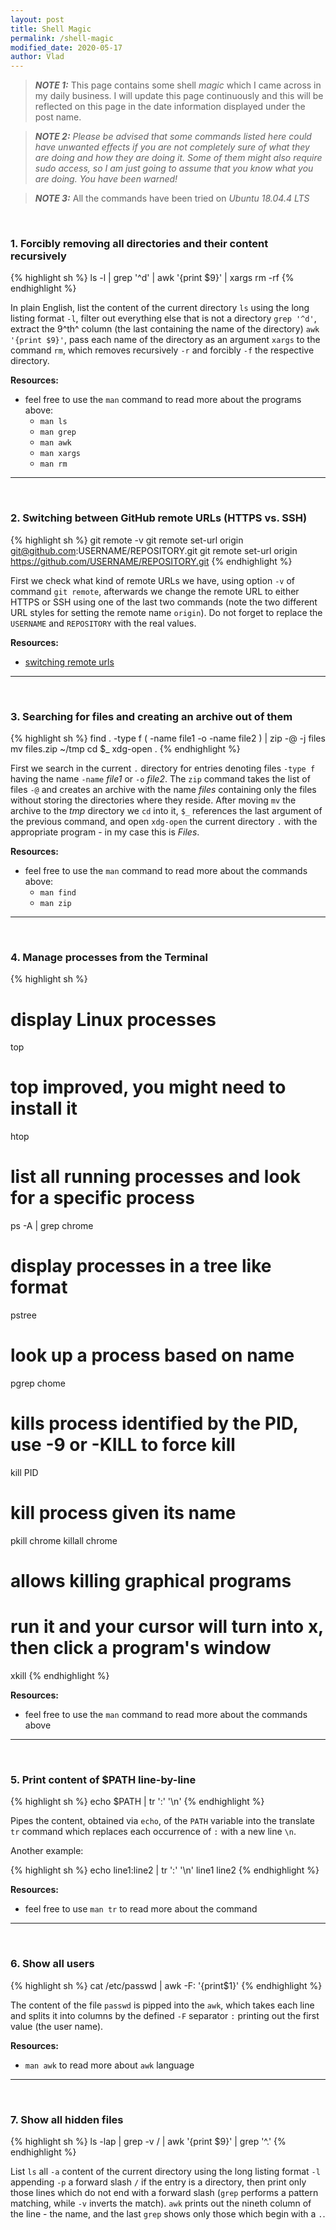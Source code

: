 ```yaml
---
layout: post
title: Shell Magic
permalink: /shell-magic
modified_date: 2020-05-17
author: Vlad
---
```


> **_NOTE 1:_** This page contains some shell _magic_ which I came across in my daily business. I will update this page continuously
and this will be reflected on this page in the date information displayed under the post name.

> **_NOTE 2:_** _Please be advised that some commands listed here could have unwanted effects if you are not completely sure of what they are doing and how they are doing it.
Some of them might also require sudo access, so I am just going to assume that you know what you are doing.
You have been warned!_

> **_NOTE 3:_** All the commands have been tried on _Ubuntu 18.04.4 LTS_

<br/>

### <a name="1"></a> 1. Forcibly removing all directories and their content recursively

{% highlight sh %}
ls -l | grep '^d' | awk '{print $9}' | xargs rm -rf
{% endhighlight %}

In plain English, list the content of the current directory `ls` using the long listing format `-l`, filter out everything else that is not a directory `grep '^d'`, extract the 9^th^ column (the last containing the name of the directory) `awk '{print $9}'`, pass each name of the directory as an argument `xargs` to the command `rm`, which removes recursively `-r` and forcibly `-f` the respective directory.

**Resources:**

* feel free to use the `man` command to read more about the programs above:
    * `man ls`
    * `man grep`
    * `man awk`
    * `man xargs`
    * `man rm`
    
---
<br/>

### <a name="2"></a> 2. Switching between GitHub remote URLs (HTTPS vs. SSH)

{% highlight sh %}
git remote -v
git remote set-url origin git@github.com:USERNAME/REPOSITORY.git
git remote set-url origin https://github.com/USERNAME/REPOSITORY.git
{% endhighlight %}

First we check what kind of remote URLs we have, using option `-v` of command `git remote`,
afterwards we change the remote URL to either HTTPS or SSH using one of the last two commands
(note the two different URL styles for setting the remote name `origin`). Do not forget
to replace the `USERNAME` and `REPOSITORY` with the real values.

**Resources:**

* [switching remote urls][resource1]

[resource1]: https://help.github.com/en/github/using-git/changing-a-remotes-url#switching-remote-urls-from-ssh-to-https

---
<br/>

### <a name="3"></a> 3. Searching for files and creating an archive out of them

{% highlight sh %}
find . -type f \( -name file1 -o -name file2 \) | zip -@ -j files
mv files.zip ~/tmp
cd $_
xdg-open .
{% endhighlight %}

First we search in the current `.` directory for entries denoting files `-type f` having the name `-name` _file1_ or `-o` _file2_.
The `zip` command takes the list of files `-@` and creates an archive with the name _files_ containing only the files without
storing the directories where they reside. After moving `mv` the archive to the _tmp_ directory we `cd` into it, `$_` references the
last argument of the previous command, and open `xdg-open` the current directory `.` with the appropriate program - in my case this is _Files_.

**Resources:**

* feel free to use the `man` command to read more about the commands above:
    * `man find`
    * `man zip`

---
<br/>

### <a name="4"></a> 4. Manage processes from the Terminal

{% highlight sh %}
# display Linux processes
top

# top improved, you might need to install it
htop

# list all running processes and look for a specific process
ps -A | grep chrome

# display processes in a tree like format
pstree

# look up a process based on name
pgrep chome

# kills process identified by the PID, use -9 or -KILL to force kill
kill PID

# kill process given its name
pkill chrome
killall chrome

# allows killing graphical programs
# run it and your cursor will turn into x, then click a program's window
xkill
{% endhighlight %}

**Resources:**

* feel free to use the `man` command to read more about the commands above

---
<br/>

### <a name="5"></a> 5. Print content of $PATH line-by-line

{% highlight sh %}
echo $PATH | tr ':' '\n'
{% endhighlight %}

Pipes the content, obtained via `echo`, of the `PATH` variable into the translate `tr` command which
replaces each occurrence of `:` with a new line `\n`.

Another example:

{% highlight sh %}
echo line1:line2 | tr ':' '\n'
line1
line2
{% endhighlight %}

**Resources:**

* feel free to use `man tr` to read more about the command

---
<br/>

### <a name="6"></a> 6. Show all users

{% highlight sh %}
cat /etc/passwd | awk -F: '{print$1}'
{% endhighlight %}

The content of the file `passwd` is pipped into the `awk`, which takes each line
and splits it into columns by the defined `-F` separator `:`
printing out the first value (the user name).

**Resources:**

* `man awk` to read more about `awk` language

---
<br/>

### <a name="7"></a> 7. Show all hidden files

{% highlight sh %}
ls -lap | grep -v / | awk '{print $9}' | grep '^\.'
{% endhighlight %}

List `ls` all `-a` content of the current directory using the long listing format `-l` appending `-p` a forward slash `/` if the entry is a directory, then print only those lines which do not end with a forward slash (`grep` performs a pattern matching, while `-v` inverts the match). `awk` prints out the nineth column of the line - the name, and the last `grep` shows only those which begin with a `.`.

